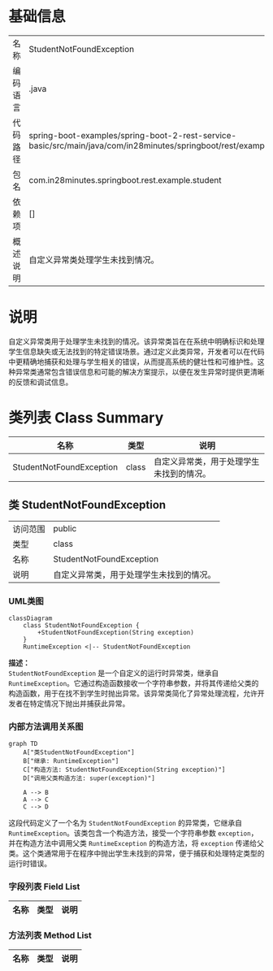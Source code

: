 # 基础信息

|      |      |
|------|------|
| 名称 | StudentNotFoundException |
| 编码语言 | .java |
| 代码路径 | spring-boot-examples/spring-boot-2-rest-service-basic/src/main/java/com/in28minutes/springboot/rest/example/student/StudentNotFoundException.java |
| 包名 | com.in28minutes.springboot.rest.example.student |
| 依赖项 | [] |
| 概述说明 | 自定义异常类处理学生未找到情况。 |

# 说明

自定义异常类用于处理学生未找到的情况。该异常类旨在在系统中明确标识和处理学生信息缺失或无法找到的特定错误场景。通过定义此类异常，开发者可以在代码中更精确地捕获和处理与学生相关的错误，从而提高系统的健壮性和可维护性。这种异常类通常包含错误信息和可能的解决方案提示，以便在发生异常时提供更清晰的反馈和调试信息。

# 类列表 Class Summary

| 名称   | 类型  | 说明 |
|-------|------|-------------|
| StudentNotFoundException | class | 自定义异常类，用于处理学生未找到的情况。 |



## 类 StudentNotFoundException

|      |      |
|------|------|
| 访问范围 | public |
| 类型 | class |
| 名称 | StudentNotFoundException |
| 说明 | 自定义异常类，用于处理学生未找到的情况。 |


### UML类图

```mermaid
classDiagram
    class StudentNotFoundException {
        +StudentNotFoundException(String exception)
    }
    RuntimeException <|-- StudentNotFoundException
```

**描述：**  
`StudentNotFoundException` 是一个自定义的运行时异常类，继承自 `RuntimeException`。它通过构造函数接收一个字符串参数，并将其传递给父类的构造函数，用于在找不到学生时抛出异常。该异常类简化了异常处理流程，允许开发者在特定情况下抛出并捕获此异常。


### 内部方法调用关系图

```mermaid
graph TD
    A["类StudentNotFoundException"]
    B["继承: RuntimeException"]
    C["构造方法: StudentNotFoundException(String exception)"]
    D["调用父类构造方法: super(exception)"]

    A --> B
    A --> C
    C --> D
```

这段代码定义了一个名为 `StudentNotFoundException` 的异常类，它继承自 `RuntimeException`。该类包含一个构造方法，接受一个字符串参数 `exception`，并在构造方法中调用父类 `RuntimeException` 的构造方法，将 `exception` 传递给父类。这个类通常用于在程序中抛出学生未找到的异常，便于捕获和处理特定类型的运行时错误。

### 字段列表 Field List

| 名称  | 类型  | 说明 |
|-------|-------|------|

### 方法列表 Method List

| 名称  | 类型  | 说明 |
|-------|-------|------|




